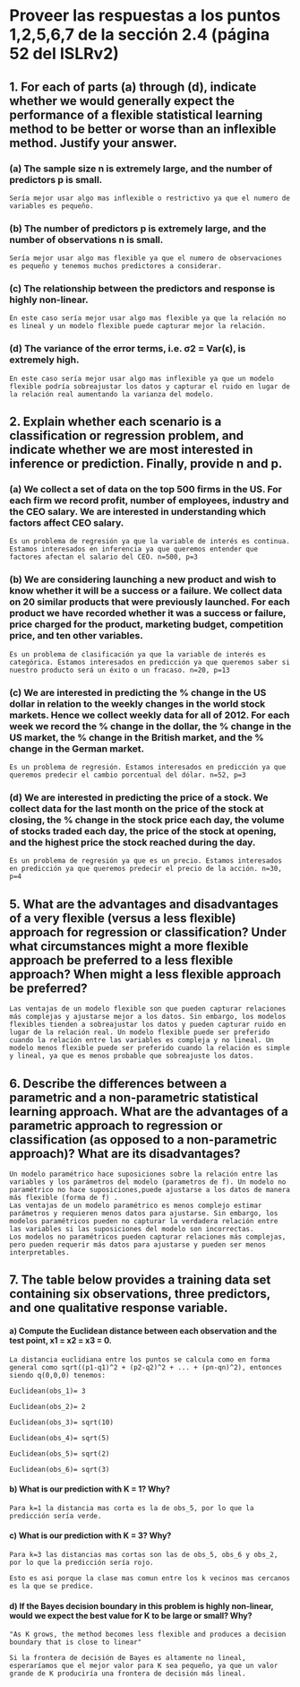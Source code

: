 # Proveer las respuestas a los puntos 1,2,5,6,7 de la sección 2.4 (página 52 del ISLRv2)

## 1. For each of parts (a) through (d), indicate whether we would generally expect the performance of a flexible statistical learning method to be better or worse than an inflexible method. Justify your answer.
### (a) The sample size n is extremely large, and the number of predictors p is small.
    Sería mejor usar algo mas inflexible o restrictivo ya que el numero de variables es pequeño.
### (b) The number of predictors p is extremely large, and the number of observations n is small.
    Sería mejor usar algo mas flexible ya que el numero de observaciones es pequeño y tenemos muchos predictores a considerar.
### (c) The relationship between the predictors and response is highly non-linear.
    En este caso sería mejor usar algo mas flexible ya que la relación no es lineal y un modelo flexible puede capturar mejor la relación.
### (d) The variance of the error terms, i.e. σ2 = Var(ϵ), is extremely high.
    En este caso sería mejor usar algo mas inflexible ya que un modelo flexible podría sobreajustar los datos y capturar el ruido en lugar de la relación real aumentando la varianza del modelo.

## 2. Explain whether each scenario is a classification or regression problem, and indicate whether we are most interested in inference or prediction. Finally, provide n and p.

### (a) We collect a set of data on the top 500 firms in the US. For each firm we record profit, number of employees, industry and the CEO salary. We are interested in understanding which factors affect CEO salary.
    Es un problema de regresión ya que la variable de interés es continua. Estamos interesados en inferencia ya que queremos entender que factores afectan el salario del CEO. n=500, p=3
### (b) We are considering launching a new product and wish to know whether it will be a success or a failure. We collect data on 20 similar products that were previously launched. For each product we have recorded whether it was a success or failure, price charged for the product, marketing budget, competition price, and ten other variables.
    Es un problema de clasificación ya que la variable de interés es categórica. Estamos interesados en predicción ya que queremos saber si nuestro producto será un éxito o un fracaso. n=20, p=13

### (c) We are interested in predicting the % change in the US dollar in relation to the weekly changes in the world stock markets. Hence we collect weekly data for all of 2012. For each week we record the % change in the dollar, the % change in the US market, the % change in the British market, and the % change in the German market.
    Es un problema de regresión. Estamos interesados en predicción ya que queremos predecir el cambio porcentual del dólar. n=52, p=3

### (d) We are interested in predicting the price of a stock. We collect data for the last month on the price of the stock at closing, the % change in the stock price each day, the volume of stocks traded each day, the price of the stock at opening, and the highest price the stock reached during the day.
    Es un problema de regresión ya que es un precio. Estamos interesados en predicción ya que queremos predecir el precio de la acción. n=30, p=4

## 5. What are the advantages and disadvantages of a very flexible (versus a less flexible) approach for regression or classification? Under what circumstances might a more flexible approach be preferred to a less flexible approach? When might a less flexible approach be preferred?

    Las ventajas de un modelo flexible son que pueden capturar relaciones más complejas y ajustarse mejor a los datos. Sin embargo, los modelos flexibles tienden a sobreajustar los datos y pueden capturar ruido en lugar de la relación real. Un modelo flexible puede ser preferido cuando la relación entre las variables es compleja y no lineal. Un modelo menos flexible puede ser preferido cuando la relación es simple y lineal, ya que es menos probable que sobreajuste los datos.

## 6. Describe the differences between a parametric and a non-parametric statistical learning approach. What are the advantages of a parametric approach to regression or classification (as opposed to a non-parametric approach)? What are its disadvantages?

    Un modelo paramétrico hace suposiciones sobre la relación entre las variables y los parámetros del modelo (parametros de f). Un modelo no paramétrico no hace suposiciones,puede ajustarse a los datos de manera más flexible (forma de f) .
    Las ventajas de un modelo paramétrico es menos complejo estimar parámetros y requieren menos datos para ajustarse. Sin embargo, los modelos paramétricos pueden no capturar la verdadera relación entre las variables si las suposiciones del modelo son incorrectas.
    Los modelos no paramétricos pueden capturar relaciones más complejas, pero pueden requerir más datos para ajustarse y pueden ser menos interpretables.

## 7. The table below provides a training data set containing six observations, three predictors, and one qualitative response variable.

#### a) Compute the Euclidean distance between each observation and the test point, x1 = x2 = x3 = 0.
    La distancia euclidiana entre los puntos se calcula como en forma general como sqrt((p1-q1)^2 + (p2-q2)^2 + ... + (pn-qn)^2), entonces siendo q(0,0,0) tenemos:

    Euclidean(obs_1)= 3

    Euclidean(obs_2)= 2

    Euclidean(obs_3)= sqrt(10)

    Euclidean(obs_4)= sqrt(5)

    Euclidean(obs_5)= sqrt(2)

    Euclidean(obs_6)= sqrt(3)

#### b) What is our prediction with K = 1? Why?

    Para k=1 la distancia mas corta es la de obs_5, por lo que la predicción sería verde.

#### c) What is our prediction with K = 3? Why?

    Para k=3 las distancias mas cortas son las de obs_5, obs_6 y obs_2, por lo que la predicción sería rojo.

    Esto es asi porque la clase mas comun entre los k vecinos mas cercanos es la que se predice.

#### d) If the Bayes decision boundary in this problem is highly non-linear, would we expect the best value for K to be large or small? Why?

    "As K grows, the method becomes less flexible and produces a decision boundary that is close to linear"

    Si la frontera de decisión de Bayes es altamente no lineal, esperaríamos que el mejor valor para K sea pequeño, ya que un valor grande de K produciría una frontera de decisión más lineal.